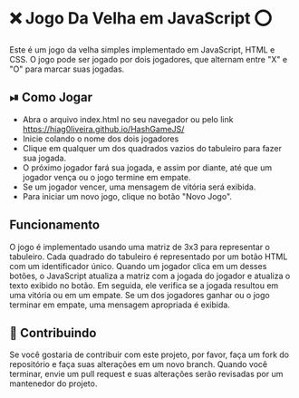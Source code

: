 # ❌ Jogo Da Velha em JavaScript ⭕
 
Este é um jogo da velha simples implementado em JavaScript, HTML e CSS. O jogo pode ser jogado por dois jogadores, que alternam entre "X" e "O" para marcar suas jogadas.

## ⏯ Como Jogar

 * Abra o arquivo index.html no seu navegador ou pelo link https://hiag0liveira.github.io/HashGameJS/
 * Inicie colando o nome dos dois jogadores
 * Clique em qualquer um dos quadrados vazios do tabuleiro para fazer sua jogada.
 * O próximo jogador fará sua jogada, e assim por diante, até que um jogador vença ou o jogo termine em empate.
 * Se um jogador vencer, uma mensagem de vitória será exibida.
 * Para iniciar um novo jogo, clique no botão "Novo Jogo".
 

## Funcionamento
  
 O jogo é implementado usando uma matriz de 3x3 para representar o tabuleiro. Cada quadrado do tabuleiro é representado por um botão HTML com um identificador único. Quando um jogador clica em um desses botões, o JavaScript atualiza a matriz com a jogada do jogador e atualiza o texto exibido no botão. Em seguida, ele verifica se a jogada resultou em uma vitória ou em um empate. Se um dos jogadores ganhar ou o jogo terminar em empate, uma mensagem apropriada é exibida.
 

## 🌳 Contribuindo
Se você gostaria de contribuir com este projeto, por favor, faça um fork do repositório e faça suas alterações em um novo branch. 
Quando você terminar, envie um pull request e suas alterações serão revisadas por um mantenedor do projeto.
